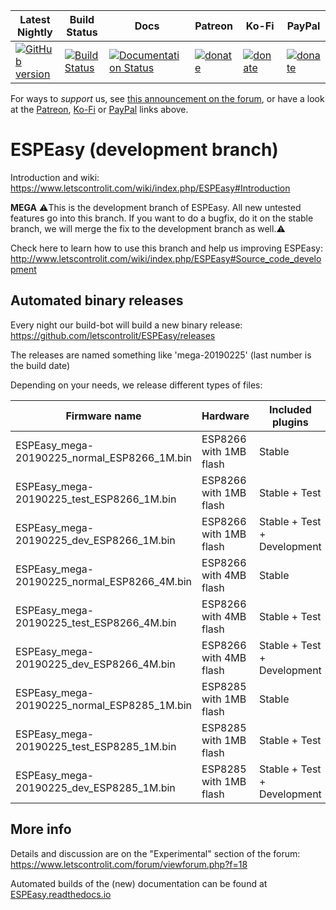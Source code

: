 |Latest Nightly  | Build Status | Docs | Patreon | Ko-Fi | PayPal |
|-------|-------|-------|-------|-------|-------|
| [![GitHub version](https://img.shields.io/github/release/letscontrolit/ESPEasy/all.svg)](https://github.com/letscontrolit/ESPEasy/releases/latest) | [![Build Status](https://travis-ci.org/letscontrolit/ESPEasy.svg?branch=mega)](https://travis-ci.org/letscontrolit/ESPEasy) | [![Documentation Status](https://readthedocs.org/projects/espeasy/badge/?version=latest)](https://espeasy.readthedocs.io/en/latest/?badge=latest) | [![donate](https://img.shields.io/badge/donate-Patreon-blue.svg)](https://www.patreon.com/GrovkillenTDer) | [![donate](https://img.shields.io/badge/donate-KoFi-blue.svg)](https://ko-fi.com/grovkillentder) | [![donate](https://img.shields.io/badge/donate-PayPal-blue.svg)](https://www.paypal.me/espeasy) |

For ways to *support* us, see [this announcement on the forum](https://www.letscontrolit.com/forum/viewtopic.php?f=14&t=5787), or have a look at the [Patreon](https://www.patreon.com/GrovkillenTDer), [Ko-Fi](https://ko-fi.com/grovkillentder) or [PayPal](https://www.paypal.me/espeasy) links above.

# ESPEasy (development branch)


Introduction and wiki: https://www.letscontrolit.com/wiki/index.php/ESPEasy#Introduction

**MEGA**
:warning:This is the development branch of ESPEasy. All new untested features go into this branch. If you want to do a bugfix, do it on the stable branch, we will merge the fix to the development branch as well.:warning:


Check here to learn how to use this branch and help us improving ESPEasy: http://www.letscontrolit.com/wiki/index.php/ESPEasy#Source_code_development


## Automated binary releases

Every night our build-bot will build a new binary release: https://github.com/letscontrolit/ESPEasy/releases

The releases are named something like 'mega-20190225' (last number is the build date)

Depending on your needs, we release different types of files:

Firmware name                                 | Hardware                | Included plugins            |
----------------------------------------------|-------------------------|-----------------------------|
ESPEasy_mega-20190225_normal_ESP8266_1M.bin  | ESP8266 with 1MB flash  | Stable                      |
ESPEasy_mega-20190225_test_ESP8266_1M.bin    | ESP8266 with 1MB flash  | Stable + Test               |
ESPEasy_mega-20190225_dev_ESP8266_1M.bin     | ESP8266 with 1MB flash  | Stable + Test + Development |
ESPEasy_mega-20190225_normal_ESP8266_4M.bin  | ESP8266 with 4MB flash  | Stable                      |
ESPEasy_mega-20190225_test_ESP8266_4M.bin    | ESP8266 with 4MB flash  | Stable + Test               |
ESPEasy_mega-20190225_dev_ESP8266_4M.bin     | ESP8266 with 4MB flash  | Stable + Test + Development |
ESPEasy_mega-20190225_normal_ESP8285_1M.bin  | ESP8285 with 1MB flash  | Stable                      |
ESPEasy_mega-20190225_test_ESP8285_1M.bin    | ESP8285 with 1MB flash  | Stable + Test               |
ESPEasy_mega-20190225_dev_ESP8285_1M.bin     | ESP8285 with 1MB flash  | Stable + Test + Development |

## More info

Details and discussion are on the "Experimental" section of the forum: https://www.letscontrolit.com/forum/viewforum.php?f=18

Automated builds of the (new) documentation can be found at [ESPEasy.readthedocs.io](https://espeasy.readthedocs.io/en/latest/)
